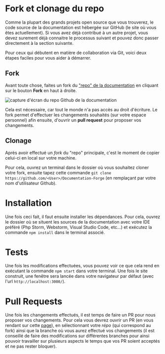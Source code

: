 # Fork et clonage du repo

Comme la plupart des grands projets open source que vous trouverez, le code source de la documentation est hébergée sur GitHub (le site où vous êtes actuellement). Si vous avez déjà contribué à un autre projet, vous devez surement déjà connaitre le processus suivant et pouvez donc passer directement à la section suivante.

Pour ceux qui débutent en matière de collaboration via Git, voici deux étapes faciles pour vous aider à démarrer.

## Fork

Avant toute chose, faites un fork du ["repo" de la documentation](https://github.com/Les-Moddeurs-Francais/Documentation-Forge) en cliquant sur le bouton **Fork** en haut à droite.

![capture d'écran du repo Github de la documentation](https://user-images.githubusercontent.com/40738104/206232104-43bc4744-00dc-49f3-957b-217a175b1b08.png)

Cela est nécessaire, car tout le monde n'a pas accès au droit d'écriture. Le fork permet d'effectuer les changements souhaités (sur votre espace personnel) afin ensuite, d'ouvrir un **pull request** pour proposer vos changements.

## Clonage

Après avoir effectué un _fork_ du "repo" principale, c'est le moment de copier celui-ci en local sur votre machine.

Pour cela, ouvrez un terminal dans le dossier où vous souhaitez cloner votre fork, ensuite tapez cette commande `git clone https://github.com/<User>/Documentation-Forge` (en remplaçant <User> par votre nom d'utilisateur Github).

# Installation

Une fois ceci fait, il faut ensuite installer les dépendances. Pour cela, ouvrez le dossier où se situent les sources de la documentation avec votre IDE préféré (Php Storm, Webstorm, Visual Studio Code, etc...) et exécutez la commande `npm install` dans le terminal associé.

# Tests

Une fois les modifications effectuées, vous pouvez voir ce que cela rend en exécutant la commande `npm start` dans votre terminal. Une fois le site construit, une fenêtre sera lancée dans votre navigateur par défaut (avec l'url `http://localhost:3000/`).

# Pull Requests

Une fois les changements effectués, il est temps de faire un PR pour nous proposer vos changements. Pour cela vous devrez ouvrir un PR (en vous rendant sur cette [page](https://github.com/Les-Moddeurs-Francais/Documentation-Forge/compare)), en sélectionnant votre _répo_ (qui correspond au fork) ainsi que la branche où vous aurez effectué vos changements (il est conseillé de faire des modifications sur différentes branches pour ainsi pouvoir travailler sur plusieurs aspects le temps que vos PR soient acceptés et ne pas rester bloquer).